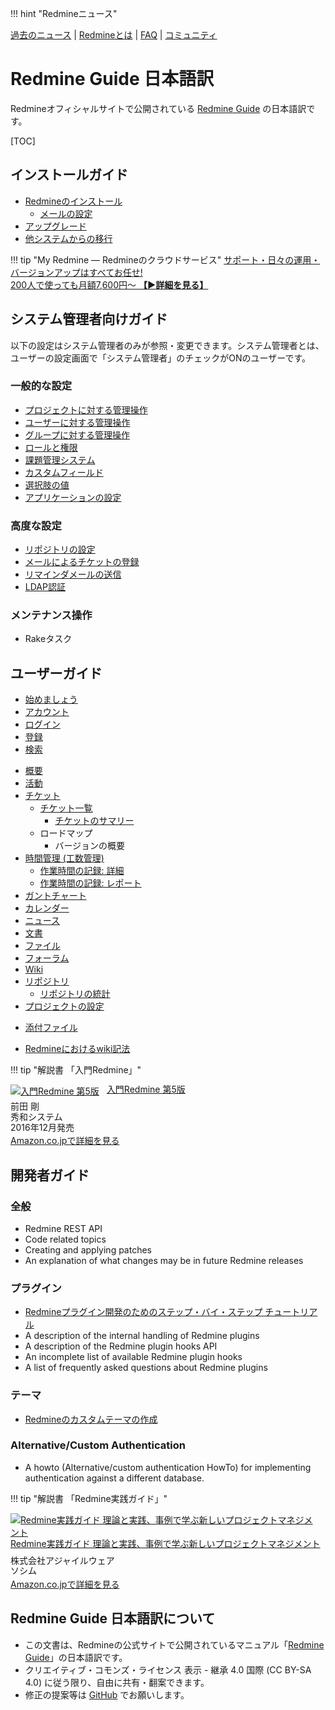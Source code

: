 !!! hint "Redmineニュース"
    <div id="news">
      <script src="http://blog.redmine.jp/items.js"></script>
      <ul id="blog_articles">
        <script>
          <!--
          var target = $("#blog_articles");
          for (i = 0, disp_count = 0 ; i < blog_redmine_jp_items.length && disp_count < 3 ; i++) {
            article = blog_redmine_jp_items[i];
            ymd = new Date(article.published).toLocaleString("ja-JP").replace(/ .*/, "");
            target.append("<li><a href='" + article.link + "' target='_blank'>" + article.title + '</a> (' + ymd + ')');
            disp_count++;
          }
          //-->
        </script>
      </ul>
      <a href="http://blog.redmine.jp/">過去のニュース</a> |
      <a href="http://redmine.jp/overview/">Redmineとは</a> |
      <a href="http://redmine.jp/faq/">FAQ</a> |
      <a href="http://redmine.jp/community/">コミュニティ</a>
    </div>

# Redmine Guide 日本語訳

Redmineオフィシャルサイトで公開されている [Redmine Guide](http://www.redmine.org/projects/redmine/wiki/Guide) の日本語訳です。

[TOC]

インストールガイド
------------------

-   [Redmineのインストール](RedmineInstall)
    -   [メールの設定](Email_Configuration)
-   [アップグレード](RedmineUpgrade)
-   [他システムからの移行](RedmineMigrate)

!!! tip "My Redmine — Redmineのクラウドサービス"
    <a href="http://hosting.redmine.jp/">サポート・日々の運用・バージョンアップはすべてお任せ!<br>
    200人で使っても月額7,600円〜 <strong>【▶詳細を見る】</strong></a>

システム管理者向けガイド
------------------------

以下の設定はシステム管理者のみが参照・変更できます。システム管理者とは、ユーザーの設定画面で「システム管理者」のチェックがONのユーザーです。

### 一般的な設定

-   [プロジェクトに対する管理操作](RedmineProjects)
-   [ユーザーに対する管理操作](RedmineUsers)
-   [グループに対する管理操作](RedmineGroups)
-   [ロールと権限](RedmineRoles)
-   [課題管理システム](RedmineIssueTrackingSetup)
-   [カスタムフィールド](RedmineCustomFields)
-   [選択肢の値](RedmineEnumerations)
-   [アプリケーションの設定](RedmineSettings)

### 高度な設定

-   [リポジトリの設定](RedmineRepositories)
-   [メールによるチケットの登録](RedmineReceivingEmails)
-   [リマインダメールの送信](RedmineReminderEmails)
-   [LDAP認証](RedmineLDAP)

### メンテナンス操作

-   Rakeタスク

<script async src="//pagead2.googlesyndication.com/pagead/js/adsbygoogle.js"></script>
<!-- レスポンシブ (redmine-guide-ja) -->
<ins class="adsbygoogle"
     style="display:block"
     data-ad-client="ca-pub-0963697622686458"
     data-ad-slot="6981876139"
     data-ad-format="auto"></ins>
<script>
(adsbygoogle = window.adsbygoogle || []).push({});
</script>

ユーザーガイド
--------------

-   [始めましょう](Getting_Started)
-   [アカウント](RedmineAccounts)
-   [ログイン](RedmineLogin)
-   [登録](RedmineRegister)
-   [検索](RedmineSearch)

<!-- -->

-   [概要](RedmineProjectOverview)
-   [活動](RedmineProjectActivity)
-   [チケット](RedmineIssues)
    -   [チケット一覧](RedmineIssueList)
        -   [チケットのサマリー](RedmineIssueSummary)
    -   ロードマップ
        -   バージョンの概要
-   [時間管理 (工数管理)](RedmineTimeTracking)
    -   [作業時間の記録: 詳細](RedmineTimelogDetails)
    -   [作業時間の記録: レポート](RedmineTimelogReport)
-   [ガントチャート](RedmineGantt)
-   [カレンダー](RedmineCalendar)
-   [ニュース](RedmineNews)
-   [文書](RedmineDocuments)
-   [ファイル](RedmineFiles)
-   [フォーラム](RedmineForums)
-   [Wiki](RedmineWikis)
-   [リポジトリ](RedmineRepository)
    -   [リポジトリの統計](RedmineRepositoryStatistics)
-   [プロジェクトの設定](RedmineProjectSettings)

<!-- -->

-   [添付ファイル](RedmineAttachedFiles)

<!-- -->

-   [Redmineにおけるwiki記法](http://redmine.jp/tech_note/RedmineWikiFormatting)

!!! tip "解説書 「入門Redmine」"
    <div class="amazlet-box" style="margin-bottom:0px;"><div class="amazlet-image" style="float:left;margin:0px 12px 1px 0px;"><a href="http://www.amazon.co.jp/exec/obidos/ASIN/4798048259/redmine-22/ref=nosim/" name="amazletlink" target="_blank"><img src="https://images-fe.ssl-images-amazon.com/images/I/51NQmIINI7L._SL160_.jpg" alt="入門Redmine 第5版" style="border: none;" /></a></div><div class="amazlet-info" style="line-height:120%; margin-bottom: 10px"><div class="amazlet-name" style="margin-bottom:10px;line-height:120%"><a href="http://www.amazon.co.jp/exec/obidos/ASIN/4798048259/redmine-22/ref=nosim/" name="amazletlink" target="_blank">入門Redmine 第5版</a></div><div class="amazlet-detail">前田 剛 <br />秀和システム <br />2016年12月発売<br /></div><div class="amazlet-sub-info" style="float: left;"><div class="amazlet-link" style="margin-top: 5px"><a href="http://www.amazon.co.jp/exec/obidos/ASIN/4798048259/redmine-22/ref=nosim/" name="amazletlink" target="_blank">Amazon.co.jpで詳細を見る</a></div></div></div><div class="amazlet-footer" style="clear: left"></div></div>

開発者ガイド
------------

### 全般

-   Redmine REST API
-   Code related topics
-   Creating and applying patches
-   An explanation of what changes may be in future Redmine releases

### プラグイン

-   [Redmineプラグイン開発のためのステップ・バイ・ステップ チュートリアル](Plugin_Tutorial)
-   A description of the internal handling of Redmine plugins
-   A description of the Redmine plugin hooks API
-   An incomplete list of available Redmine plugin hooks
-   A list of frequently asked questions about Redmine plugins

### テーマ

-   [Redmineのカスタムテーマの作成](HowTo_create_a_custom_Redmine_theme)

### Alternative/Custom Authentication

-   A howto (Alternative/custom authentication HowTo) for implementing authentication against a different database.

!!! tip "解説書 「Redmine実践ガイド」"
    <div class="amazlet-box" style="margin-bottom:0px;"><div class="amazlet-image" style="float:left;margin:0px 12px 1px 0px;"><a href="http://www.amazon.co.jp/exec/obidos/ASIN/488337968X/redmine-22/ref=nosim/" name="amazletlink" target="_blank"><img src="https://images-fe.ssl-images-amazon.com/images/I/51yBVTM6orL._SL160_.jpg" alt="Redmine実践ガイド 理論と実践、事例で学ぶ新しいプロジェクトマネジメント" style="border: none;" /></a></div><div class="amazlet-info" style="line-height:120%; margin-bottom: 10px"><div class="amazlet-name" style="margin-bottom:10px;line-height:120%"><a href="http://www.amazon.co.jp/exec/obidos/ASIN/488337968X/redmine-22/ref=nosim/" name="amazletlink" target="_blank">Redmine実践ガイド 理論と実践、事例で学ぶ新しいプロジェクトマネジメント</a></div><div class="amazlet-detail">株式会社アジャイルウェア <br />ソシム <br /></div><div class="amazlet-sub-info" style="float: left;"><div class="amazlet-link" style="margin-top: 5px"><a href="http://www.amazon.co.jp/exec/obidos/ASIN/488337968X/redmine-22/ref=nosim/" name="amazletlink" target="_blank">Amazon.co.jpで詳細を見る</a></div></div></div><div class="amazlet-footer" style="clear: left"></div></div>

Redmine Guide 日本語訳について
------------------------------

- この文書は、Redmineの公式サイトで公開されているマニュアル「[Redmine Guide](http://www.redmine.org/projects/redmine/wiki/Guide)」の日本語訳です。
- クリエイティブ・コモンズ・ライセンス 表示 - 継承 4.0 国際 (CC BY-SA 4.0) に従う限り、自由に共有・翻案できます。
- 修正の提案等は [GitHub](https://github.com/farend/redmine-guide-ja) でお願いします。
